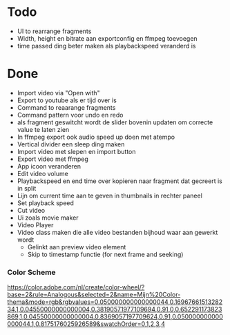 # Todo
* UI to rearrange fragments
* Width, height en bitrate aan exportconfig en ffmpeg toevoegen
* time passed ding beter maken als playbackspeed veranderd is
# Done
* Import video via "Open with"
* Export to youtube als er tijd over is
* Command to reaarange fragments
* Command pattern voor undo en redo
* als fragment geswitcht wordt de slider bovenin updaten om correcte value te laten zien
* In ffmpeg export ook audio speed up doen met atempo
* Vertical divider een sleep ding maken
* Import video met slepen en import button
* Export video met ffmpeg
* App icoon veranderen
* Edit video volume
* Playbackspeed en end time over kopieren naar fragment dat gecreert is in split
* Lijn om current time aan te geven in thumbnails in rechter paneel
* Set playback speed
* Cut video
* Ui zoals movie maker
* Video Player
* Video class maken die alle video bestanden bijhoud waar aan gewerkt wordt
    * Gelinkt aan preview video element
    * Skip to timestamp functie (for next frame and seeking)
    
### Color Scheme
https://color.adobe.com/nl/create/color-wheel/?base=2&rule=Analogous&selected=2&name=Mijn%20Color-thema&mode=rgb&rgbvalues=0.050000000000000044,0.1696766151328234,1,0.04550000000000004,0.38190571977109694,0.91,0,0.652291173823869,1,0.04550000000000004,0.8369057197709624,0.91,0.050000000000000044,1,0.8175176025926589&swatchOrder=0,1,2,3,4
